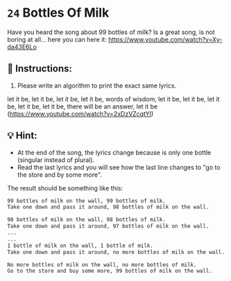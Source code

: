 # `24` Bottles Of Milk

Have you heard the song about 99 bottles of milk? Is a great song, is not boring at all...
here you can here it: https://www.youtube.com/watch?v=Xy-da43E6Lo


## 📝 Instructions:
1. Please write an algorithm to print the exact same lyrics.

let it be, let it be, let it be, let it be, words of wisdom, let it be, let it be, let it be, let it be, let it be, there will be an answer, let it be
(https://www.youtube.com/watch?v=2xDzVZcqtYI)

## 💡 Hint:

- At the end of the song, the lyrics change because is only one bottle (singular instead of plural).
- Read the last lyrics and you will see how the last line changes to "go to the store and by some more".

The result should be something like this:

```sh
99 bottles of milk on the wall, 99 bottles of milk.
Take one down and pass it around, 98 bottles of milk on the wall.

98 bottles of milk on the wall, 98 bottles of milk.
Take one down and pass it around, 97 bottles of milk on the wall.
...
...
1 bottle of milk on the wall, 1 bottle of milk.
Take one down and pass it around, no more bottles of milk on the wall.

No more bottles of milk on the wall, no more bottles of milk.
Go to the store and buy some more, 99 bottles of milk on the wall.
```

